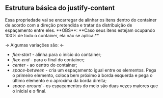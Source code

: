 <h2>Estrutura básica do justify-content</h2>
    Essa propriedade vai se encarregar de alinhar os itens dentro do container de acordo com a direção pretendida e tratar da distribuição de espaçamento entre eles.
    **OBS**: **Caso seus itens estejam ocupando 100% de todo o container, ela não se aplica.**

-> Algumas variações são: <-
* *flex-start* - alinha para o início do container;
* *flex-end* - para o final do container;
* *center* - ao centro do container;
* *space-between* - cria um espaçamento igual entre os elementos. Pega o primeiro elemento, coloca bem próximo à borda esquerda e pega o último elemento e o aproxima da borda direita;
* *space-around* - os espaçamentos do meio são duas vezes maiores que o inicial e o final.
